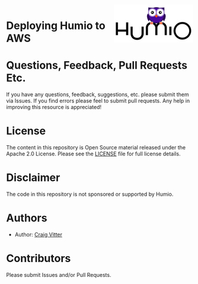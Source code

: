 <img align="right" src="humio-logo-2.png" width="214px" />

# Deploying Humio to AWS



# Questions, Feedback, Pull Requests Etc.

If you have any questions, feedback, suggestions, etc. please submit them via Issues. If you find errors please feel to submit pull requests. Any help in improving this resource is appreciated!

# License
The content in this repository is Open Source material released under the Apache 2.0 License. Please see the [LICENSE](LICENSE) file for full license details.

# Disclaimer
The code in this repository is not sponsored or supported by Humio.

# Authors
* Author: [Craig Vitter](https://github.com/cvitter)

# Contributors 
Please submit Issues and/or Pull Requests.
